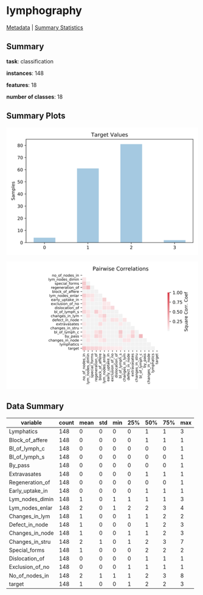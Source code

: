 # lymphography

[Metadata](metadata.yaml) | [Summary Statistics](summary_stats.csv)

## Summary

**task**: classification

**instances**: 148

**features**: 18

**number of classes**: 18

## Summary Plots

![Labels](label.svg)

![Corr](corr.svg)

## Data Summary

|	variable	|	count	|	mean	|	std	|	min	|	25%	|	50%	|	75%	|	max|
| --- | --- | --- | --- | --- | --- | --- | --- | --- |
|	Lymphatics	|	148	|	0	|	0	|	0	|	0	|	1	|	1	|	3
|	Block_of_affere	|	148	|	0	|	0	|	0	|	0	|	1	|	1	|	1
|	Bl_of_lymph_c	|	148	|	0	|	0	|	0	|	0	|	0	|	0	|	1
|	Bl_of_lymph_s	|	148	|	0	|	0	|	0	|	0	|	0	|	0	|	1
|	By_pass	|	148	|	0	|	0	|	0	|	0	|	0	|	0	|	1
|	Extravasates	|	148	|	0	|	0	|	0	|	0	|	1	|	1	|	1
|	Regeneration_of	|	148	|	0	|	0	|	0	|	0	|	0	|	0	|	1
|	Early_uptake_in	|	148	|	0	|	0	|	0	|	0	|	1	|	1	|	1
|	Lym_nodes_dimin	|	148	|	1	|	0	|	1	|	1	|	1	|	1	|	3
|	Lym_nodes_enlar	|	148	|	2	|	0	|	1	|	2	|	2	|	3	|	4
|	Changes_in_lym	|	148	|	1	|	0	|	0	|	1	|	1	|	2	|	2
|	Defect_in_node	|	148	|	1	|	0	|	0	|	0	|	1	|	2	|	3
|	Changes_in_node	|	148	|	1	|	0	|	0	|	1	|	1	|	2	|	3
|	Changes_in_stru	|	148	|	2	|	1	|	0	|	1	|	2	|	3	|	7
|	Special_forms	|	148	|	1	|	0	|	0	|	0	|	2	|	2	|	2
|	Dislocation_of	|	148	|	0	|	0	|	0	|	0	|	1	|	1	|	1
|	Exclusion_of_no	|	148	|	0	|	0	|	0	|	1	|	1	|	1	|	1
|	No_of_nodes_in	|	148	|	2	|	1	|	1	|	1	|	2	|	3	|	8
|	target	|	148	|	1	|	0	|	0	|	1	|	2	|	2	|	3
